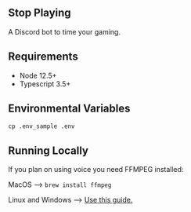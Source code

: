 Stop Playing
---
A Discord bot to time your gaming.

Requirements
---
* Node 12.5+
* Typescript 3.5+


Environmental Variables
---
```console 
cp .env_sample .env
```

Running Locally
---
If you plan on using voice you need FFMPEG installed: 

MacOS --> `brew install ffmpeg`

Linux and Windows --> [Use this guide.](https://github.com/adaptlearning/adapt_authoring/wiki/Installing-FFmpeg)

